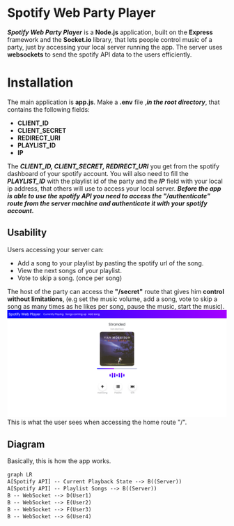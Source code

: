 # Spotify Web Party Player

***Spotify Web Party Player*** is a **Node.js** application, built on the **Express** framework and the **Socket.io** library, that lets people control music of a party, just by accessing your local server running the app. 
The server uses **websockets** to send the spotify API data to the users efficiently.

# Installation

The main application is **app.js**. Make a  **.env** file ,***in the root directory***, that contains the following fields:

 - **CLIENT_ID**
 - **CLIENT_SECRET**
 - **REDIRECT_URI**
 - **PLAYLIST_ID**
 - **IP**

The ***CLIENT_ID, CLIENT_SECRET, REDIRECT_URI*** you get from the spotify dashboard of your spotify account. You will also need to fill the ***PLAYLIST_ID*** with the playlist id of the party and the ***IP*** field with your local ip address, that others will use to access your local server. ***Before the app is able to use the spotify API you need to access the "/authenticate" route from the server machine and authenticate it with  your spotify account.***

## Usability

Users accessing your server can:

 - Add a song to your playlist by pasting the spotify url of the song.
 - View the next songs of your playlist.
 - Vote to skip a song. (once per song)
 
 The host of the party can access the **"/secret"** route that gives him **control without limitations**,
 (e.g set the music volume, add a song, vote to skip a song as many times as he likes per song, pause the music, start the music).
<br>
![This is what the user sees when accessing the home route "/"](./Preview/index.png) 
This is what the user sees when accessing the home route "/".
<br>
## Diagram
Basically, this is how the app works.

```mermaid
graph LR
A[Spotify API] -- Current Playback State --> B((Server))
A[Spotify API] -- Playlist Songs --> B((Server))
B -- WebSocket --> D(User1)
B -- WebSocket --> E(User2)
B -- WebSocket --> F(User3)
B -- WebSocket --> G(User4)

```
